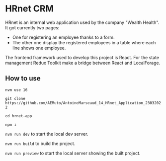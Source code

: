 # HRnet CRM

HRnet is an internal web application used by the company "Wealth Health".
It got currently two pages: 
- One for registering an employee thanks to a form.
- The other one display the registered employees in a table where each line shows one employee.

The frontend framework used to develop this project is React. For the state management Redux Toolkit
make a bridge between React and LocalForage.

## How to use

`nvm use 16`

`git clone https://github.com/AEMuto/AntoineMarseaud_14_HRnet_Application_23032022`

`cd hrnet-app`

`npm i`

`nvm run dev` to start the local dev server.

`nvm run build` to build the project.

`nvm run preview` to start the local server showing the built project.